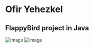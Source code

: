 # Ofir Yehezkel
## FlappyBird project in Java

![image](https://user-images.githubusercontent.com/102524635/213065869-62f0b56b-5f36-4426-9c21-827c842e4f83.png)
![image](https://user-images.githubusercontent.com/102524635/213066803-7a691cfd-b49e-438a-9df2-2cb71a0b5137.png)
